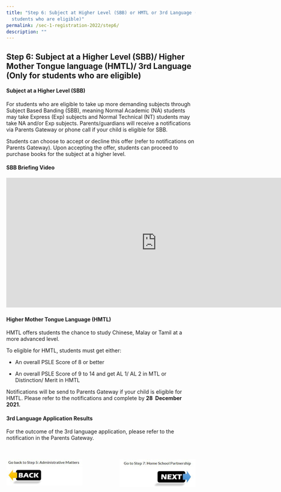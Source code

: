 ```yaml
---
title: "Step 6: Subject at Higher Level (SBB) or HMTL or 3rd Language (Only for
  students who are eligible)"
permalink: /sec-1-registration-2022/step6/
description: ""
---
```

## Step 6: Subject at a Higher Level (SBB)/ Higher Mother Tongue language (HMTL)/ 3rd Language (Only for students who are eligible)

#### Subject at a Higher Level (SBB)

For students who are eligible to take up more demanding subjects through Subject Based Banding (SBB), meaning Normal Academic (NA) students may take Express (Exp) subjects and Normal Technical (NT) students may take NA and/or Exp subjects. Parents/guardians will receive a notifications via Parents Gateway or phone call if your child is eligible for SBB.

Students can choose to accept or decline this offer (refer to notifications on Parents Gateway). Upon accepting the offer, students can proceed to purchase books for the subject at a higher level.

#### SBB Briefing Video

<iframe width="800" height="346" src="https://www.youtube.com/embed/O_nPGPMVoTo" title="SBB Briefing for Parents" frameborder="0" allow="accelerometer; autoplay; clipboard-write; encrypted-media; gyroscope; picture-in-picture" allowfullscreen></iframe>

#### Higher Mother Tongue Language (HMTL)

HMTL offers students the chance to study Chinese, Malay or Tamil at a more advanced level.

To eligible for HMTL, students must get either:

*  An overall PSLE Score of 8 or better

*  An overall PSLE Score of 9 to 14 and get AL 1/ AL 2 in MTL or Distinction/ Merit in HMTL

Notifications will be send to Parents Gateway if your child is eligible for HMTL. Please refer to the notifications and complete by **28  December 2021.**

#### 3rd Language Application Results

For the outcome of the 3rd language application, please refer to the notification in the Parents Gateway.
<br><br><br>

<p><a href="/sec-1-registration-2022/step5/">
<img style="width:40%" align=left src="/images/photo1670138779.jpeg">
</a></p>

<p><a href="/sec-1-registration-2022/step7/">
<img style="width:40%" align=right src="/images/photo1670138785.jpeg">
</a></p>